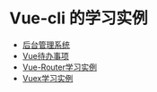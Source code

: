 # Vue-cli 的学习实例

* [后台管理系统](./Amin-System)
* [Vue待办事项](./Vue-TodoList)
* [Vue-Router学习实例](./Vue-VueRouter)
* [Vuex学习实例](./Vue-Vuex)
